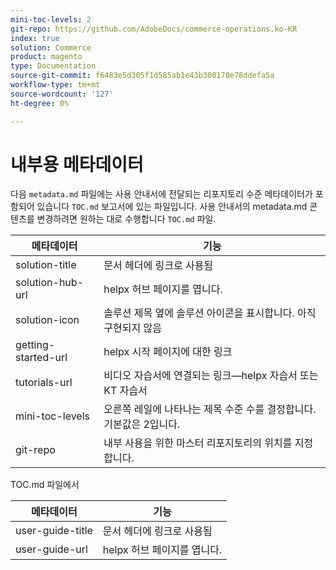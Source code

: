 ```yaml
---
mini-toc-levels: 2
git-repo: https://github.com/AdobeDocs/commerce-operations.ko-KR
index: true
solution: Commerce
product: magento
type: Documentation
source-git-commit: f6483e5d305f1d585ab1e43b308170e78ddefa5a
workflow-type: tm+mt
source-wordcount: '127'
ht-degree: 0%

---
```



# 내부용 메타데이터

다음 `metadata.md` 파일에는 사용 안내서에 전달되는 리포지토리 수준 메타데이터가 포함되어 있습니다 `TOC.md` 보고서에 있는 파일입니다. 사용 안내서의 metadata.md 콘텐츠를 변경하려면 원하는 대로 수행합니다 `TOC.md` 파일.

| 메타데이터 | 기능 |
|--- |--- |
| solution-title | 문서 헤더에 링크로 사용됨 |
| solution-hub-url | helpx 허브 페이지를 엽니다. |
| solution-icon | 솔루션 제목 옆에 솔루션 아이콘을 표시합니다. 아직 구현되지 않음 |
| getting-started-url | helpx 시작 페이지에 대한 링크 |
| tutorials-url | 비디오 자습서에 연결되는 링크—helpx 자습서 또는 KT 자습서 |
| mini-toc-levels | 오른쪽 레일에 나타나는 제목 수준 수를 결정합니다. 기본값은 2입니다. |
| git-repo | 내부 사용을 위한 마스터 리포지토리의 위치를 지정합니다. |

TOC.md 파일에서

| 메타데이터 | 기능 |
|--- |--- |
| user-guide-title | 문서 헤더에 링크로 사용됨 |
| user-guide-url | helpx 허브 페이지를 엽니다. |
